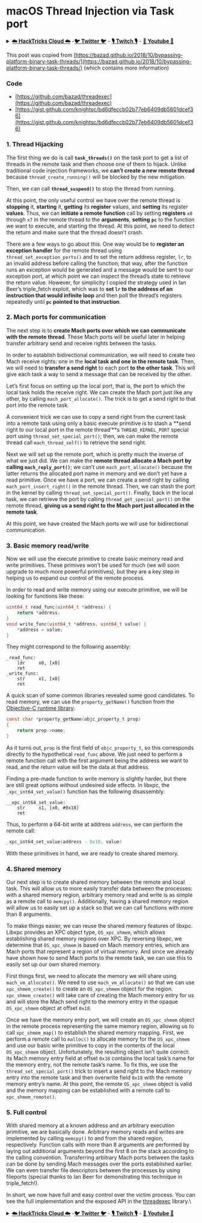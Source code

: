 # macOS Thread Injection via Task port

<details>

<summary><a href="https://cloud.hacktricks.xyz/pentesting-cloud/pentesting-cloud-methodology"><strong>☁️ HackTricks Cloud ☁️</strong></a> -<a href="https://twitter.com/hacktricks_live"><strong>🐦 Twitter 🐦</strong></a> - <a href="https://www.twitch.tv/hacktricks_live/schedule"><strong>🎙️ Twitch 🎙️</strong></a> - <a href="https://www.youtube.com/@hacktricks_LIVE"><strong>🎥 Youtube 🎥</strong></a></summary>

* Do you work in a **cybersecurity company**? Do you want to see your **company advertised in HackTricks**? or do you want to have access to the **latest version of the PEASS or download HackTricks in PDF**? Check the [**SUBSCRIPTION PLANS**](https://github.com/sponsors/carlospolop)!
* Discover [**The PEASS Family**](https://opensea.io/collection/the-peass-family), our collection of exclusive [**NFTs**](https://opensea.io/collection/the-peass-family)
* Get the [**official PEASS & HackTricks swag**](https://peass.creator-spring.com)
* **Join the** [**💬**](https://emojipedia.org/speech-balloon/) [**Discord group**](https://discord.gg/hRep4RUj7f) or the [**telegram group**](https://t.me/peass) or **follow** me on **Twitter** [**🐦**](https://github.com/carlospolop/hacktricks/tree/7af18b62b3bdc423e11444677a6a73d4043511e9/\[https:/emojipedia.org/bird/README.md)[**@carlospolopm**](https://twitter.com/hacktricks\_live)**.**
* **Share your hacking tricks by submitting PRs to the** [**hacktricks repo**](https://github.com/carlospolop/hacktricks) **and** [**hacktricks-cloud repo**](https://github.com/carlospolop/hacktricks-cloud).

</details>

This post was copied from [https://bazad.github.io/2018/10/bypassing-platform-binary-task-threads/](https://bazad.github.io/2018/10/bypassing-platform-binary-task-threads/) (which contains more information)

### Code

* [https://github.com/bazad/threadexec](https://github.com/bazad/threadexec)
* [https://gist.github.com/knightsc/bd6dfeccb02b77eb6409db5601dcef36](https://gist.github.com/knightsc/bd6dfeccb02b77eb6409db5601dcef36)

### 1. Thread Hijacking

The first thing we do is call **`task_threads()`** on the task port to get a list of threads in the remote task and then choose one of them to hijack. Unlike traditional code injection frameworks, we **can’t create a new remote thread** because `thread_create_running()` will be blocked by the new mitigation.

Then, we can call **`thread_suspend()`** to stop the thread from running.

At this point, the only useful control we have over the remote thread is **stopping** it, **starting** it, **getting** its **register** values, and **setting** its register **values**. Thus, we can **initiate a remote function** call by setting **registers** `x0` through `x7` in the remote thread to the **arguments**, **setting** **`pc`** to the function we want to execute, and starting the thread. At this point, we need to detect the return and make sure that the thread doesn’t crash.

There are a few ways to go about this. One way would be to **register an exception handler** for the remote thread using `thread_set_exception_ports()` and to set the return address register, `lr`, to an invalid address before calling the function; that way, after the function runs an exception would be generated and a message would be sent to our exception port, at which point we can inspect the thread’s state to retrieve the return value. However, for simplicity I copied the strategy used in Ian Beer’s triple\_fetch exploit, which was to **set `lr` to the address of an instruction that would infinite loop** and then poll the thread’s registers repeatedly until **`pc` pointed to that instruction**.

### 2. Mach ports for communication

The next step is to **create Mach ports over which we can communicate with the remote thread**. These Mach ports will be useful later in helping transfer arbitrary send and receive rights between the tasks.

In order to establish bidirectional communication, we will need to create two Mach receive rights: one in the **local task and one in the remote task**. Then, we will need to **transfer a send right** to each port **to the other task**. This will give each task a way to send a message that can be received by the other.

Let’s first focus on setting up the local port, that is, the port to which the local task holds the receive right. We can create the Mach port just like any other, by calling `mach_port_allocate()`. The trick is to get a send right to that port into the remote task.

A convenient trick we can use to copy a send right from the current task into a remote task using only a basic execute primitive is to stash a **send right to our local port in the remote thread’**s `THREAD_KERNEL_PORT` special port using `thread_set_special_port()`; then, we can make the remote thread call `mach_thread_self()` to retrieve the send right.

Next we will set up the remote port, which is pretty much the inverse of what we just did. We can make the **remote thread allocate a Mach port by calling `mach_reply_port()`**; we can’t use `mach_port_allocate()` because the latter returns the allocated port name in memory and we don’t yet have a read primitive. Once we have a port, we can create a send right by calling `mach_port_insert_right()` in the remote thread. Then, we can stash the port in the kernel by calling `thread_set_special_port()`. Finally, back in the local task, we can retrieve the port by calling `thread_get_special_port()` on the remote thread, **giving us a send right to the Mach port just allocated in the remote task**.

At this point, we have created the Mach ports we will use for bidirectional communication.

### 3. Basic memory read/write <a href="#step-3-basic-memory-readwrite" id="step-3-basic-memory-readwrite"></a>

Now we will use the execute primitive to create basic memory read and write primitives. These primives won’t be used for much (we will soon upgrade to much more powerful primitives), but they are a key step in helping us to expand our control of the remote process.

In order to read and write memory using our execute primitive, we will be looking for functions like these:

```c
uint64_t read_func(uint64_t *address) {
    return *address;
}
void write_func(uint64_t *address, uint64_t value) {
    *address = value;
}
```

They might correspond to the following assembly:

```
_read_func:
    ldr     x0, [x0]
    ret
_write_func:
    str     x1, [x0]
    ret
```

A quick scan of some common libraries revealed some good candidates. To read memory, we can use the `property_getName()` function from the [Objective-C runtime library](https://opensource.apple.com/source/objc4/objc4-723/runtime/objc-runtime-new.mm.auto.html):

```c
const char *property_getName(objc_property_t prop)
{
    return prop->name;
}
```

As it turns out, `prop` is the first field of `objc_property_t`, so this corresponds directly to the hypothetical `read_func` above. We just need to perform a remote function call with the first argument being the address we want to read, and the return value will be the data at that address.

Finding a pre-made function to write memory is slightly harder, but there are still great options without undesired side effects. In libxpc, the `_xpc_int64_set_value()` function has the following disassembly:

```
__xpc_int64_set_value:
    str     x1, [x0, #0x18]
    ret
```

Thus, to perform a 64-bit write at address `address`, we can perform the remote call:

```c
_xpc_int64_set_value(address - 0x18, value)
```

With these primitives in hand, we are ready to create shared memory.

### 4. Shared memory

Our next step is to create shared memory between the remote and local task. This will allow us to more easily transfer data between the processes: with a shared memory region, arbitrary memory read and write is as simple as a remote call to `memcpy()`. Additionally, having a shared memory region will allow us to easily set up a stack so that we can call functions with more than 8 arguments.

To make things easier, we can reuse the shared memory features of libxpc. Libxpc provides an XPC object type, `OS_xpc_shmem`, which allows establishing shared memory regions over XPC. By reversing libxpc, we determine that `OS_xpc_shmem` is based on Mach memory entries, which are Mach ports that represent a region of virtual memory. And since we already have shown how to send Mach ports to the remote task, we can use this to easily set up our own shared memory.

First things first, we need to allocate the memory we will share using `mach_vm_allocate()`. We need to use `mach_vm_allocate()` so that we can use `xpc_shmem_create()` to create an `OS_xpc_shmem` object for the region. `xpc_shmem_create()` will take care of creating the Mach memory entry for us and will store the Mach send right to the memory entry in the opaque `OS_xpc_shmem` object at offset `0x18`.

Once we have the memory entry port, we will create an `OS_xpc_shmem` object in the remote process representing the same memory region, allowing us to call `xpc_shmem_map()` to establish the shared memory mapping. First, we perform a remote call to `malloc()` to allocate memory for the `OS_xpc_shmem` and use our basic write primitive to copy in the contents of the local `OS_xpc_shmem` object. Unfortunately, the resulting object isn’t quite correct: its Mach memory entry field at offset `0x18` contains the local task’s name for the memory entry, not the remote task’s name. To fix this, we use the `thread_set_special_port()` trick to insert a send right to the Mach memory entry into the remote task and then overwrite field `0x18` with the remote memory entry’s name. At this point, the remote `OS_xpc_shmem` object is valid and the memory mapping can be established with a remote call to `xpc_shmem_remote()`.

### 5. Full control <a href="#step-5-full-control" id="step-5-full-control"></a>

With shared memory at a known address and an arbitrary execution primitive, we are basically done. Arbitrary memory reads and writes are implemented by calling `memcpy()` to and from the shared region, respectively. Function calls with more than 8 arguments are performed by laying out additional arguments beyond the first 8 on the stack according to the calling convention. Transferring arbitrary Mach ports between the tasks can be done by sending Mach messages over the ports established earlier. We can even transfer file descriptors between the processes by using fileports (special thanks to Ian Beer for demonstrating this technique in triple\_fetch!).

In short, we now have full and easy control over the victim process. You can see the full implementation and the exposed API in the [threadexec](https://github.com/bazad/threadexec) library.\






<details>

<summary><a href="https://cloud.hacktricks.xyz/pentesting-cloud/pentesting-cloud-methodology"><strong>☁️ HackTricks Cloud ☁️</strong></a> -<a href="https://twitter.com/hacktricks_live"><strong>🐦 Twitter 🐦</strong></a> - <a href="https://www.twitch.tv/hacktricks_live/schedule"><strong>🎙️ Twitch 🎙️</strong></a> - <a href="https://www.youtube.com/@hacktricks_LIVE"><strong>🎥 Youtube 🎥</strong></a></summary>

* Do you work in a **cybersecurity company**? Do you want to see your **company advertised in HackTricks**? or do you want to have access to the **latest version of the PEASS or download HackTricks in PDF**? Check the [**SUBSCRIPTION PLANS**](https://github.com/sponsors/carlospolop)!
* Discover [**The PEASS Family**](https://opensea.io/collection/the-peass-family), our collection of exclusive [**NFTs**](https://opensea.io/collection/the-peass-family)
* Get the [**official PEASS & HackTricks swag**](https://peass.creator-spring.com)
* **Join the** [**💬**](https://emojipedia.org/speech-balloon/) [**Discord group**](https://discord.gg/hRep4RUj7f) or the [**telegram group**](https://t.me/peass) or **follow** me on **Twitter** [**🐦**](https://github.com/carlospolop/hacktricks/tree/7af18b62b3bdc423e11444677a6a73d4043511e9/\[https:/emojipedia.org/bird/README.md)[**@carlospolopm**](https://twitter.com/hacktricks\_live)**.**
* **Share your hacking tricks by submitting PRs to the** [**hacktricks repo**](https://github.com/carlospolop/hacktricks) **and** [**hacktricks-cloud repo**](https://github.com/carlospolop/hacktricks-cloud).

</details>
